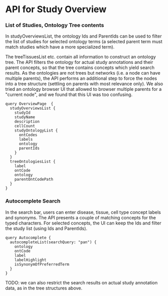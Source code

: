 # API for Study Overview

### List of Studies, Ontology Tree contents

In studyOverviewsList, the ontology Ids and ParentIds can be used to filter the list of studies for
selected ontology terms (a selected parent term must match studies which have a more specialized term).

The treeTissuesList etc. contain all information to construct an ontology tree. The API filters the
ontology for actual study annotations and their parent concepts, so that the tree contains concepts
which yield search results. As the ontologies are not trees but networks (i.e. a node can have
multiple parents), the API performs an additional step to force the nodes into a tree structure
(settling on parents with most relevance only). We also tried an ontology browser UI that allowed
to browser multiple parents for a "current node", and we found that this UI was too confusing.

```gql
query OverviewPage  {
  studyOverviewsList {
    studyId
    studyName
    description
    cellCount
    studyOntologyList {
      ontCodes
      labels
      ontology
      parentIds
    }
  }
  treeOntologiesList {
    label
    ontCode
    ontology
    parentOntCodePath
  }
}
```

### Autocomplete Search

In the search bar, users can enter disease, tissue, cell type concept labels and synonyms. The API
presents a couple of matching concepts for the typed characters. For selected concepts, the UI can
keep the Ids and filter the study list (using Ids and ParentIds).


```gql
query Autocomplete {
  autocompleteList(searchQuery: "pan") {
    ontology
    ontCode
    label
    labelHighlight
    isSynonymOfPreferredTerm
  }
}
```

TODO: we can also restrict the search results on actual study annotation data, as in the tree structures above.
